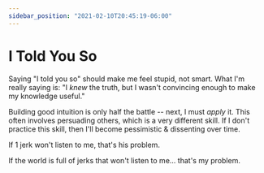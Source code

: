 ```yaml
---
sidebar_position: "2021-02-10T20:45:19-06:00"
---
```


# I Told You So

Saying "I told you so" should make me feel stupid, not smart. What I'm really saying is: "I _knew_ the truth, but I wasn't convincing enough to make my knowledge useful."

Building good intuition is only half the battle -- next, I must _apply_ it. This often involves persuading others, which is a very different skill. If I don't practice this skill, then I'll become pessimistic & dissenting over time.

If 1 jerk won't listen to me, that's his problem.

If the world is full of jerks that won't listen to me... that's my problem.
